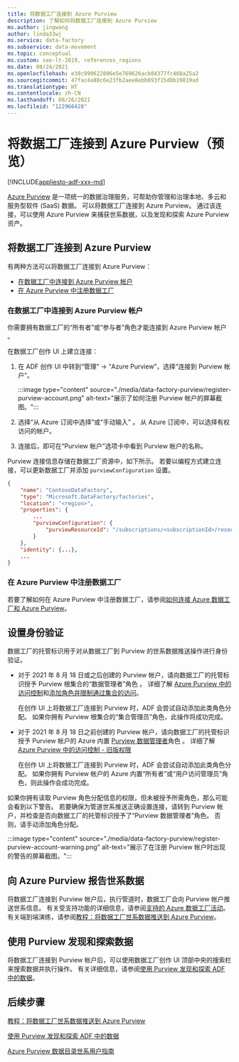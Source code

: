 ```yaml
---
title: 将数据工厂连接到 Azure Purview
description: 了解如何将数据工厂连接到 Azure Purview
ms.author: jingwang
author: linda33wj
ms.service: data-factory
ms.subservice: data-movement
ms.topic: conceptual
ms.custom: seo-lt-2019, references_regions
ms.date: 08/24/2021
ms.openlocfilehash: e38c990622806e5e769626acb84377fc468a25a2
ms.sourcegitcommit: 47fac4a88c6e23fb2aee8ebb093f15d8b19819ad
ms.translationtype: HT
ms.contentlocale: zh-CN
ms.lasthandoff: 08/26/2021
ms.locfileid: "122966428"
---
```

# <a name="connect-data-factory-to-azure-purview-preview"></a>将数据工厂连接到 Azure Purview（预览）

[!INCLUDE[appliesto-adf-xxx-md](includes/appliesto-adf-xxx-md.md)]

[Azure Purview](../purview/overview.md) 是一项统一的数据治理服务，可帮助你管理和治理本地、多云和服务型软件 (SaaS) 数据。 可以将数据工厂连接到 Azure Purview。 通过该连接，可以使用 Azure Purview 来捕获世系数据，以及发现和探索 Azure Purview 资产。

## <a name="connect-data-factory-to-azure-purview"></a>将数据工厂连接到 Azure Purview

有两种方法可以将数据工厂连接到 Azure Purview：

- [在数据工厂中连接到 Azure Purview 帐户](#connect-to-azure-purview-account-in-data-factory)
- [在 Azure Purview 中注册数据工厂](#register-data-factory-in-azure-purview)

### <a name="connect-to-azure-purview-account-in-data-factory"></a>在数据工厂中连接到 Azure Purview 帐户

你需要拥有数据工厂的“所有者”或“参与者”角色才能连接到 Azure Purview 帐户 。

在数据工厂创作 UI 上建立连接：

1. 在 ADF 创作 UI 中转到“管理” -> “Azure Purview”，选择“连接到 Purview 帐户”。   

    :::image type="content" source="./media/data-factory-purview/register-purview-account.png" alt-text="展示了如何注册 Purview 帐户的屏幕截图。":::

2. 选择“从 Azure 订阅中选择”或“手动输入” 。 从 Azure 订阅中，可以选择有权访问的帐户。

3. 连接后，即可在“Purview 帐户”选项卡中看到 Purview 帐户的名称。

Purview 连接信息存储在数据工厂资源中，如下所示。 若要以编程方式建立连接，可以更新数据工厂并添加 `purviewConfiguration` 设置。

```json
{
    "name": "ContosoDataFactory",
    "type": "Microsoft.DataFactory/factories",
    "location": "<region>",
    "properties": {
        ...
        "purviewConfiguration": {
            "purviewResourceId": "/subscriptions/<subscriptionId>/resourceGroups/<resourceGroupname>/providers/Microsoft.Purview/accounts/<PurviewAccountName>"
        }
    },
    "identity": {...},
    ...
}
```

### <a name="register-data-factory-in-azure-purview"></a>在 Azure Purview 中注册数据工厂

若要了解如何在 Azure Purview 中注册数据工厂，请参阅[如何连接 Azure 数据工厂和 Azure Purview](../purview/how-to-link-azure-data-factory.md)。

## <a name="set-up-authentication"></a>设置身份验证

数据工厂的托管标识用于对从数据工厂到 Purview 的世系数据推送操作进行身份验证。 

- 对于 2021 年 8 月 18 日或之后创建的 Purview 帐户，请向数据工厂的托管标识授予 Purview 根集合的“数据管理者”角色  。 详细了解 [Azure Purview 中的访问控制](../purview/catalog-permissions.md)和[添加角色并限制通过集合的访问](../purview/how-to-create-and-manage-collections.md#add-roles-and-restrict-access-through-collections)。

    在创作 UI 上将数据工厂连接到 Purview 时，ADF 会尝试自动添加此类角色分配。 如果你拥有 Purview 根集合的“集合管理员”角色，此操作将成功完成。

- 对于 2021 年 8 月 18 日之前创建的 Purview 帐户，请向数据工厂的托管标识授予 Purview 帐户的 Azure 内置 [Purview 数据管理者](../role-based-access-control/built-in-roles.md#purview-data-curator)角色 。 详细了解 [Azure Purview 中的访问控制 - 旧版权限](../purview/catalog-permissions.md#legacy-permission-guide)

    在创作 UI 上将数据工厂连接到 Purview 时，ADF 会尝试自动添加此类角色分配。 如果你拥有 Purview 帐户的 Azure 内置“所有者”或“用户访问管理员”角色，则此操作会成功完成。 

如果你拥有读取 Purview 角色分配信息的权限，但未被授予所需角色，那么可能会看到以下警告。 若要确保为管道世系推送正确设置连接，请转到 Purview 帐户，并检查是否向数据工厂的托管标识授予了“Purview 数据管理者”角色。 否则，请手动添加角色分配。

:::image type="content" source="./media/data-factory-purview/register-purview-account-warning.png" alt-text="展示了在注册 Purview 帐户时出现的警告的屏幕截图。":::

## <a name="report-lineage-data-to-azure-purview"></a>向 Azure Purview 报告世系数据

将数据工厂连接到 Purview 帐户后，执行管道时，数据工厂会向 Purview 帐户推送世系信息。 有关受支持功能的详细信息，请参阅[支持的 Azure 数据工厂活动](../purview/how-to-link-azure-data-factory.md#supported-azure-data-factory-activities)。 有关端到端演练，请参阅[教程：将数据工厂世系数据推送到 Azure Purview](tutorial-push-lineage-to-purview.md)。

## <a name="discover-and-explore-data-using-purview"></a>使用 Purview 发现和探索数据

将数据工厂连接到 Purview 帐户后，可以使用数据工厂创作 UI 顶部中央的搜索栏来搜索数据并执行操作。 有关详细信息，请参阅[使用 Purview 发现和探索 ADF 中的数据](how-to-discover-explore-purview-data.md)。

## <a name="next-steps"></a>后续步骤

[教程：将数据工厂世系数据推送到 Azure Purview](tutorial-push-lineage-to-purview.md)

[使用 Purview 发现和探索 ADF 中的数据](how-to-discover-explore-purview-data.md)

[Azure Purview 数据目录世系用户指南](../purview/catalog-lineage-user-guide.md)